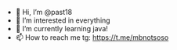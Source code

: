 - 👋 Hi, I’m @past18
- 👀 I’m interested in everything
- 🌱 I’m currently learning java!
- 📫 How to reach me tg: https://t.me/mbnotsoso

<!---
past18/past18 is a ✨ special ✨ repository because its `README.md` (this file) appears on your GitHub profile.
You can click the Preview link to take a look at your changes.
--->
